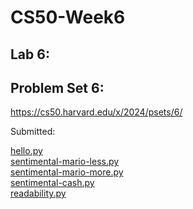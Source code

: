 # CS50-Week6

## Lab 6:

## Problem Set 6:

https://cs50.harvard.edu/x/2024/psets/6/

Submitted:<br>

[hello.py](hello-input.py)<br>
[sentimental-mario-less.py](sentimental-mario-less.py)<br>
[sentimental-mario-more.py](sentimental-mario-more.py)<br>
[sentimental-cash.py](sentimental-cash.py)<br>
[readability.py](readability.py)<br> 
